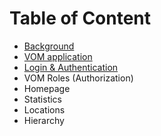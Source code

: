 # Table of Content

 - [Background](https://github.com/jessicalovheden/test_project/blob/master/no_en/Background.md)
 - [VOM application](https://github.com/jessicalovheden/test_project/blob/master/no_en/VOM%20Application.md)
 - [Login & Authentication](https://github.com/jessicalovheden/test_project/blob/master/no_en/Login%20&%20Authentication.md)
 - VOM Roles (Authorization)
 - Homepage
 - Statistics
 - Locations
 - Hierarchy

<!--stackedit_data:
eyJoaXN0b3J5IjpbLTI2NzAzNzgwOV19
-->